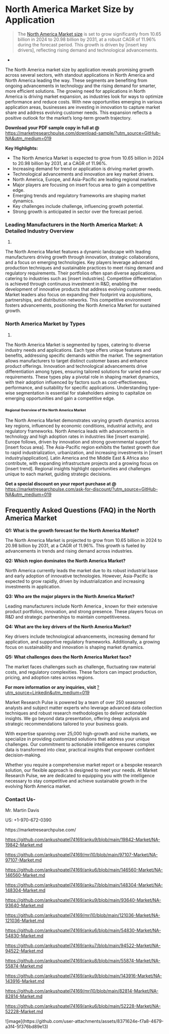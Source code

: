 <h1>North America  Market&nbsp;Size by Application</h1><blockquote><p>The <a href="https://marketresearchpulse.com/download-sample/?utm_source=GitHub-NA&amp;utm_medium=019">North America  Market size</a> is set to grow significantly from 10.65 billion in 2024 to 20.98 billion by 2031, at a robust CAGR of 11.96% during the forecast period. This growth is driven by [insert key drivers], reflecting rising demand and technological advancements.</p></blockquote><ul><li></li></ul><p>The North America  market size by application reveals promising growth across several sectors, with standout applications in North America  and North America  leading the way. These segments are benefiting from ongoing advancements in technology and the rising demand for smarter, more efficient solutions. The growing need for applications in North America  is driving market expansion, as industries look for ways to optimize performance and reduce costs. With new opportunities emerging in various application areas, businesses are investing in innovation to capture market share and address evolving customer needs. This expansion reflects a positive outlook for the market’s long-term growth trajectory.</p><p><strong>Download your PDF sample copy in full at @ </strong><a href="https://marketresearchpulse.com/download-sample/?utm_source=GitHub-NA&amp;utm_medium=019">https://marketresearchpulse.com/download-sample/?utm_source=GitHub-NA&amp;utm_medium=019</a></p><p><strong>Key Highlights: </strong></p><ul><li>The North America  Market is expected to grow from 10.65 billion in 2024 to 20.98 billion by 2031, at a CAGR of 11.96%.</li><li>Increasing demand for trend or application is driving market growth.</li><li>Technological advancements and innovation are key market drivers.</li><li>North America, Europe, and Asia-Pacific are leading regional markets.</li><li>Major players are focusing on insert focus area to gain a competitive edge.</li><li>Emerging trends and regulatory frameworks are shaping market dynamics.</li><li>Key challenges include challenge, influencing growth potential.</li><li>Strong growth is anticipated in sector over the forecast period.</li></ul><h3>Leading Manufacturers in the North America  Market: A Detailed Industry Overview</h3><ol><li></li></ol><div class="flex max-w-full flex-col flex-grow"><div class="min-h-8 text-message flex w-full flex-col items-end gap-2 whitespace-normal break-words [.text-message+&amp;]:mt-5" dir="auto" data-message-author-role="assistant" data-message-id="fd8432e4-4910-450d-b182-61b7bfb0a01f" data-message-model-slug="gpt-4o"><div class="flex w-full flex-col gap-1 empty:hidden first:pt-[3px]"><div class="markdown prose w-full break-words dark:prose-invert light"><p>The North America  Market features a dynamic landscape with leading manufacturers driving growth through innovation, strategic collaborations, and a focus on emerging technologies. Key players leverage advanced production techniques and sustainable practices to meet rising demand and regulatory requirements. Their portfolios often span diverse applications, catering to industries such as [insert industries]. Competitive differentiation is achieved through continuous investment in R&amp;D, enabling the development of innovative products that address evolving customer needs. Market leaders also focus on expanding their footprint via acquisitions, partnerships, and distribution networks. This competitive environment fosters advancements, positioning the North America  Market for sustained growth.</p></div></div></div></div><h3>North America  Market by Types</h3><ol><li></li></ol><div class="flex max-w-full flex-col flex-grow"><div class="min-h-8 text-message flex w-full flex-col items-end gap-2 whitespace-normal break-words [.text-message+&amp;]:mt-5" dir="auto" data-message-author-role="assistant" data-message-id="084470be-0bb7-4664-bddf-5156b4f41249" data-message-model-slug="gpt-4o-mini"><div class="flex w-full flex-col gap-1 empty:hidden first:pt-[3px]"><div class="markdown prose w-full break-words dark:prose-invert light"><p>The North America  Market is segmented by types, catering to diverse industry needs and applications. Each type offers unique features and benefits, addressing specific demands within the market. The segmentation allows manufacturers to target distinct customer bases and enhance product offerings. Innovation and technological advancements drive differentiation among types, ensuring tailored solutions for varied end-user requirements. These types play a pivotal role in shaping market dynamics, with their adoption influenced by factors such as cost-effectiveness, performance, and suitability for specific applications. Understanding type-wise segmentation is essential for stakeholders aiming to capitalize on emerging opportunities and gain a competitive edge.</p></div></div></div></div><h3><span style="font-size: 11px;">Regional Overview of the North America  Market</span></h3><div class="flex max-w-full flex-col flex-grow"><div class="min-h-8 text-message flex w-full flex-col items-end gap-2 whitespace-normal break-words [.text-message+&amp;]:mt-5" dir="auto" data-message-author-role="assistant" data-message-id="e9038762-ce64-4e30-91c9-9bd413514231" data-message-model-slug="gpt-4o-mini"><div class="flex w-full flex-col gap-1 empty:hidden first:pt-[3px]"><div class="markdown prose w-full break-words dark:prose-invert light"><p>The North America  Market demonstrates varying growth dynamics across key regions, influenced by economic conditions, industrial activity, and regulatory frameworks. North America leads with advancements in technology and high adoption rates in industries like [insert example]. Europe follows, driven by innovation and strong governmental support for [insert focus area]. The Asia-Pacific region exhibits the fastest growth due to rapid industrialization, urbanization, and increasing investments in [insert industry/application]. Latin America and the Middle East &amp; Africa also contribute, with expanding infrastructure projects and a growing focus on [insert trend]. Regional insights highlight opportunities and challenges unique to each market, guiding strategic decisions.</p></div></div></div></div><p><strong>Get a special discount on your report purchase at @ </strong><a href="https://marketresearchpulse.com/ask-for-discount/?utm_source=GitHub-NA&amp;utm_medium=019">https://marketresearchpulse.com/ask-for-discount/?utm_source=GitHub-NA&amp;utm_medium=019</a></p><h2>Frequently Asked Questions (FAQ) in the North America  Market</h2><p><strong>Q1: What is the growth forecast for the North America  Market?</strong></p><p>The North America  Market is projected to grow from 10.65 billion in 2024 to 20.98 billion by 2031, at a CAGR of 11.96%. This growth is fueled by advancements in trends and rising demand across industries.</p><p><strong>Q2: Which region dominates the North America  Market?</strong></p><p>North America currently leads the market due to its robust industrial base and early adoption of innovative technologies. However, Asia-Pacific is expected to grow rapidly, driven by industrialization and increasing investments in application.</p><p><strong>Q3: Who are the major players in the North America  Market?</strong></p><p>Leading manufacturers include North America , known for their extensive product portfolios, innovation, and strong presence. These players focus on R&amp;D and strategic partnerships to maintain competitiveness.</p><p><strong>Q4: What are the key drivers of the North America  Market?</strong></p><p>Key drivers include technological advancements, increasing demand for application, and supportive regulatory frameworks. Additionally, a growing focus on sustainability and innovation is shaping market dynamics.</p><p><strong>Q5: What challenges does the North America  Market face?</strong></p><p>The market faces challenges such as challenge, fluctuating raw material costs, and regulatory complexities. These factors can impact production, pricing, and adoption rates across regions.</p><p><strong>For more information or any inquiries, visit&nbsp;</strong><a href="?utm_source=Linkedin&utm_medium=019">?utm_source=Linkedin&utm_medium=019</a></p><p>Market Research Pulse is powered by a team of over 250 seasoned analysts and subject matter experts who leverage advanced data collection techniques and robust research methodologies to deliver actionable insights. We go beyond data presentation, offering deep analysis and strategic recommendations tailored to your business goals.</p><p>With expertise spanning over 25,000 high-growth and niche markets, we specialize in providing customized solutions that address your unique challenges. Our commitment to actionable intelligence ensures complex data is transformed into clear, practical insights that empower confident decision-making.</p><p>Whether you require a comprehensive market report or a bespoke research solution, our flexible approach is designed to meet your needs. At Market Research Pulse, we are dedicated to equipping you with the intelligence necessary to stay competitive and achieve sustainable growth in the evolving North America  market.</p><h3><strong>Contact Us-</strong></h3><p>Mr. Martin Davis</p><p>US: +1-970-672-0390</p><p>https://marketresearchpulse.com/</p><p><a href="https://github.com/ankushpatel74169/anku9/blob/main/19842-Market/NA-19842-Market.md">https://github.com/ankushpatel74169/anku9/blob/main/19842-Market/NA-19842-Market.md</a></p><p><a href="https://github.com/ankushpatel74169/mri10/blob/main/97107-Market/NA-97107-Market.md">https://github.com/ankushpatel74169/mri10/blob/main/97107-Market/NA-97107-Market.md</a></p><p><a href="https://github.com/ankushpatel74169/anku6/blob/main/146560-Market/NA-146560-Market.md">https://github.com/ankushpatel74169/anku6/blob/main/146560-Market/NA-146560-Market.md</a></p><p><a href="https://github.com/ankushpatel74169/anku7/blob/main/148304-Market/NA-148304-Market.md">https://github.com/ankushpatel74169/anku7/blob/main/148304-Market/NA-148304-Market.md</a></p><p><a href="https://github.com/ankushpatel74169/anku9/blob/main/93640-Market/NA-93640-Market.md">https://github.com/ankushpatel74169/anku9/blob/main/93640-Market/NA-93640-Market.md</a></p><p><a href="https://github.com/ankushpatel74169/mri10/blob/main/121036-Market/NA-121036-Market.md">https://github.com/ankushpatel74169/mri10/blob/main/121036-Market/NA-121036-Market.md</a></p><p><a href="https://github.com/ankushpatel74169/anku6/blob/main/54830-Market/NA-54830-Market.md">https://github.com/ankushpatel74169/anku6/blob/main/54830-Market/NA-54830-Market.md</a></p><p><a href="https://github.com/ankushpatel74169/anku7/blob/main/94522-Market/NA-94522-Market.md">https://github.com/ankushpatel74169/anku7/blob/main/94522-Market/NA-94522-Market.md</a></p><p><a href="https://github.com/ankushpatel74169/anku8/blob/main/55874-Market/NA-55874-Market.md">https://github.com/ankushpatel74169/anku8/blob/main/55874-Market/NA-55874-Market.md</a></p><p><a href="https://github.com/ankushpatel74169/anku9/blob/main/143916-Market/NA-143916-Market.md">https://github.com/ankushpatel74169/anku9/blob/main/143916-Market/NA-143916-Market.md</a></p><p><a href="https://github.com/ankushpatel74169/mri10/blob/main/82814-Market/NA-82814-Market.md">https://github.com/ankushpatel74169/mri10/blob/main/82814-Market/NA-82814-Market.md</a></p><p><a href="https://github.com/ankushpatel74169/anku6/blob/main/52228-Market/NA-52228-Market.md">https://github.com/ankushpatel74169/anku6/blob/main/52228-Market/NA-52228-Market.md</a></p>
![image](https://github.com/user-attachments/assets/8371624e-f7a8-4679-a3f4-5f376bd89e13)
